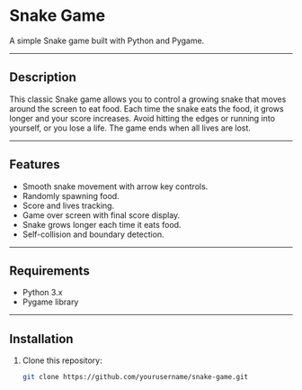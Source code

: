# Snake Game

A simple Snake game built with Python and Pygame.

---

## Description

This classic Snake game allows you to control a growing snake that moves around the screen to eat food. Each time the snake eats the food, it grows longer and your score increases. Avoid hitting the edges or running into yourself, or you lose a life. The game ends when all lives are lost.

---

## Features

- Smooth snake movement with arrow key controls.
- Randomly spawning food.
- Score and lives tracking.
- Game over screen with final score display.
- Snake grows longer each time it eats food.
- Self-collision and boundary detection.

---

## Requirements

- Python 3.x
- Pygame library

---

## Installation

1. Clone this repository:
   ```bash
   git clone https://github.com/yourusername/snake-game.git
